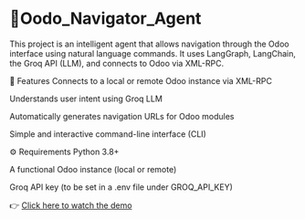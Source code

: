 # 🤖Oodo_Navigator_Agent

This project is an intelligent agent that allows navigation through the Odoo interface using natural language commands. It uses LangGraph, LangChain, the Groq API (LLM), and connects to Odoo via XML-RPC.

🚀 Features
Connects to a local or remote Odoo instance via XML-RPC

Understands user intent using Groq LLM

Automatically generates navigation URLs for Odoo modules

Simple and interactive command-line interface (CLI)

⚙️ Requirements
Python 3.8+

A functional Odoo instance (local or remote)

Groq API key (to be set in a .env file under GROQ_API_KEY)

👉 [Click here to watch the demo]([https://your-demo-link.com](https://drive.google.com/file/d/1yG5R0Mn9t2vXMWvJ1xnqVB4axv6KtGxt/view?usp=sharing))

